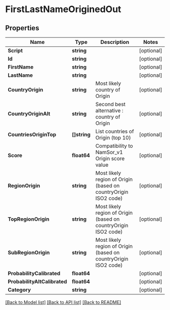 # FirstLastNameOriginedOut

## Properties
Name | Type | Description | Notes
------------ | ------------- | ------------- | -------------
**Script** | **string** |  | [optional] 
**Id** | **string** |  | [optional] 
**FirstName** | **string** |  | [optional] 
**LastName** | **string** |  | [optional] 
**CountryOrigin** | **string** | Most likely country of Origin | [optional] 
**CountryOriginAlt** | **string** | Second best alternative : country of Origin | [optional] 
**CountriesOriginTop** | **[]string** | List countries of Origin (top 10) | [optional] 
**Score** | **float64** | Compatibility to NamSor_v1 Origin score value | [optional] 
**RegionOrigin** | **string** | Most likely region of Origin (based on countryOrigin ISO2 code) | [optional] 
**TopRegionOrigin** | **string** | Most likely region of Origin (based on countryOrigin ISO2 code) | [optional] 
**SubRegionOrigin** | **string** | Most likely region of Origin (based on countryOrigin ISO2 code) | [optional] 
**ProbabilityCalibrated** | **float64** |  | [optional] 
**ProbabilityAltCalibrated** | **float64** |  | [optional] 
**Category** | **string** |  | [optional] 

[[Back to Model list]](../README.md#documentation-for-models) [[Back to API list]](../README.md#documentation-for-api-endpoints) [[Back to README]](../README.md)


